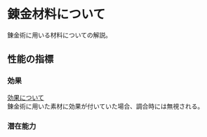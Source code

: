 # 錬金材料について
錬金術に用いる材料についての解説。

## 性能の指標 

### 効果
[効果について](AlchemicProduct.md)  
錬金術に用いた素材に効果が付いていた場合、調合時には無視される。

### 潜在能力